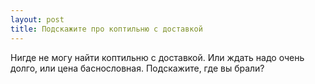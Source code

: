 ```yaml
---
layout: post 
title: Подскажите про коптильню с доставкой 
--- 
```

Нигде не могу найти коптильню с доставкой. Или ждать надо очень долго, или цена баснословная. Подскажите, где вы брали?